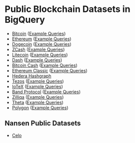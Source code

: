 # Public Blockchain Datasets in BigQuery

- [Bitcoin](https://console.cloud.google.com/bigquery?page=table&t=transactions&d=crypto_bitcoin&p=bigquery-public-data) 
    ([Example Queries](https://console.cloud.google.com/marketplace/product/bitcoin/crypto-bitcoin))
- [Ethereum](https://console.cloud.google.com/bigquery?page=table&t=transactions&d=crypto_ethereum&p=bigquery-public-data)
    ([Example Queries](https://console.cloud.google.com/marketplace/product/ethereum/crypto-ethereum-blockchain))
- [Dogecoin](https://console.cloud.google.com/bigquery?page=table&t=transactions&d=crypto_dogecoin&p=bigquery-public-data)
    ([Example Queries](https://console.cloud.google.com/marketplace/product/dogecoin/crypto-dogecoin))
- [ZCash](https://console.cloud.google.com/bigquery?page=table&t=transactions&d=crypto_zcash&p=bigquery-public-data)
    ([Example Queries](https://console.cloud.google.com/marketplace/product/zcash/crypto-zcash))
- [Litecoin](https://console.cloud.google.com/bigquery?page=table&t=transactions&d=crypto_litecoin&p=bigquery-public-data)
    ([Example Queries](https://console.cloud.google.com/marketplace/product/litecoin/crypto-litecoin))
- [Dash](https://console.cloud.google.com/bigquery?page=table&t=transactions&d=crypto_dash&p=bigquery-public-data)
    ([Example Queries](https://console.cloud.google.com/marketplace/product/dash/crypto-dash))
- [Bitcoin Cash](https://console.cloud.google.com/bigquery?page=table&t=transactions&d=crypto_bitcoin_cash&p=bigquery-public-data)
    ([Example Queries](https://console.cloud.google.com/marketplace/product/bitcoin-cash/crypto-bitcoin-cash))
- [Ethereum Classic](https://console.cloud.google.com/bigquery?page=table&t=transactions&d=crypto_ethereum_classic&p=bigquery-public-data)
    ([Example Queries](https://console.cloud.google.com/marketplace/product/ethereum-classic/crypto-ethereum-classic))
- [Hedera Hashgraph](https://console.cloud.google.com/bigquery?page=table&t=transactions&d=mainnet&p=hedera-etl)
- [Tezos](https://console.cloud.google.com/bigquery?page=table&t=transactions&d=crypto_tezos&p=public-data-finance)
    ([Example Queries](https://console.cloud.google.com/marketplace/product/public-data-finance/crypto-tezos-dataset))
- [IoTeX](https://console.cloud.google.com/bigquery?page=table&t=transactions&d=crypto_iotex&p=public-data-finance)
    ([Example Queries](https://console.cloud.google.com/marketplace/product/public-data-finance/crypto-iotex-dataset))
- [Band Protocol](https://console.cloud.google.com/bigquery?page=table&t=transactions&d=crypto_band&p=public-data-finance)
    ([Example Queries](https://console.cloud.google.com/marketplace/product/public-data-finance/crypto-band-dataset))
- [Zilliqa](https://console.cloud.google.com/bigquery?page=table&t=transactions&d=crypto_zilliqa&p=public-data-finance)
    ([Example Queries](https://console.cloud.google.com/marketplace/product/public-data-finance/crypto-zilliqa-dataset))
- [Theta](https://console.cloud.google.com/bigquery?page=table&t=transactions&d=crypto_theta&p=public-data-finance)
    ([Example Queries](https://console.cloud.google.com/marketplace/product/public-data-finance/crypto-theta-dataset))
- [Polygon](https://console.cloud.google.com/bigquery?page=table&t=transactions&d=crypto_polygon&p=public-data-finance)
    ([Example Queries](https://console.cloud.google.com/marketplace/product/public-data-finance/crypto-polygon-dataset))
  
## Nansen Public Datasets

- [Celo](https://console.cloud.google.com/bigquery?page=table&d=crypto_celo&p=nansen-public-data&t=transactions)
